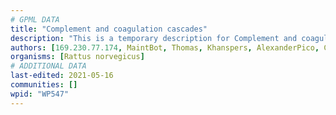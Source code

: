 ```yaml
---
# GPML DATA
title: "Complement and coagulation cascades"
description: "This is a temporary description for Complement and coagulation cascades"
authors: [169.230.77.174, MaintBot, Thomas, Khanspers, AlexanderPico, Christine Chichester, Ddigles, Egonw, Mkutmon, Eweitz]
organisms: [Rattus norvegicus]
# ADDITIONAL DATA
last-edited: 2021-05-16
communities: []
wpid: "WP547"
---
```


